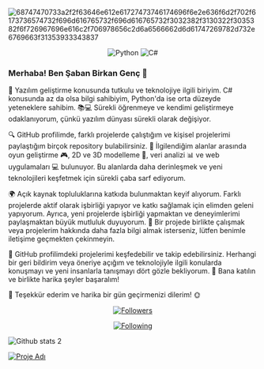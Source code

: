 ![68747470733a2f2f63646e612e61727473746174696f6e2e636f6d2f702f6173736574732f696d616765732f696d616765732f3032382f3130322f3035382f6f726967696e616c2f706978656c2d6a6566662d6d61747269782d732e6769663f31353933343837](https://github.com/SabanGnc/SabanGnc/assets/139702707/6ae7e9ce-0f17-46b0-85d1-3eca87f758b5)

<p align="center">
  <img src="https://img.shields.io/badge/-Python-3776AB?style=flat&logo=python&logoColor=white" alt="Python">
  <img src="https://img.shields.io/badge/-C%23-239120?style=flat&logo=c-sharp&logoColor=white" alt="C#">
</p>

### Merhaba! Ben Şaban Birkan Genç 👋

🌟 Yazılım geliştirme konusunda tutkulu ve teknolojiye ilgili biriyim. C# konusunda az da olsa bilgi sahibiyim, Python'da ise orta düzeyde yeteneklere sahibim. 📚💻 Sürekli öğrenmeye ve kendimi geliştirmeye odaklanıyorum, çünkü yazılım dünyası sürekli olarak değişiyor.

🔍 GitHub profilimde, farklı projelerde çalıştığım ve kişisel projelerimi paylaştığım birçok repository bulabilirsiniz. 🚀 İlgilendiğim alanlar arasında oyun geliştirme 🎮, 2D ve 3D modelleme 🎨, veri analizi 📊 ve web uygulamaları 💻 bulunuyor. Bu alanlarda daha derinleşmek ve yeni teknolojileri keşfetmek için sürekli çaba sarf ediyorum.

🌍 Açık kaynak topluluklarına katkıda bulunmaktan keyif alıyorum. Farklı projelerde aktif olarak işbirliği yapıyor ve katkı sağlamak için elimden geleni yapıyorum. Ayrıca, yeni projelerde işbirliği yapmaktan ve deneyimlerimi paylaşmaktan büyük mutluluk duyuyorum. 🤝 Bir projede birlikte çalışmak veya projelerim hakkında daha fazla bilgi almak isterseniz, lütfen benimle iletişime geçmekten çekinmeyin.

🔎 GitHub profilimdeki projelerimi keşfedebilir ve takip edebilirsiniz. Herhangi bir geri bildirim veya öneriye açığım ve teknolojiyle ilgili konularda konuşmayı ve yeni insanlarla tanışmayı dört gözle bekliyorum. 🌟 Bana katılın ve birlikte harika şeyler başaralım!

🙏 Teşekkür ederim ve harika bir gün geçirmenizi dilerim! 🌞

<p align="center">
  <a href="https://github.com/SabanGnc">
    <img src="https://img.shields.io/github/followers/SabanGnc?label=Followers&style=social" alt="Followers">
  </a>
</p>
<p align="center">
  <a href="https://github.com/SabanGnc?tab=following">
    <img src="https://img.shields.io/github/following/SabanGnc?label=Following&style=social" alt="Following">
  </a>
</p>



![Github stats 2](https://github-readme-stats.vercel.app/api?username=SabanGnc&show_icons=true&theme=radical)



[![Proje Adı](https://github-readme-stats.vercel.app/api/pin/?username=SabanGnc&repo=shutdown&show_owner=true)](https://github.com/SabanGnc/shutdown)


